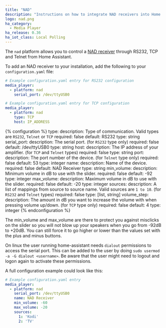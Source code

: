 ```yaml
---
title: "NAD"
description: "Instructions on how to integrate NAD receivers into Home Assistant."
logo: nad.png
ha_category:
  - Media Player
ha_release: 0.36
ha_iot_class: Local Polling
---
```


The `nad` platform allows you to control a [NAD receiver](http://nadelectronics.com) through RS232, TCP and Telnet from Home Assistant.

To add an NAD receiver to your installation, add the following to your `configuration.yaml` file:

```yaml
# Example configuration.yaml entry for RS232 configuration
media_player:
  - platform: nad
    serial_port: /dev/ttyUSB0
```
```yaml
# Example configuration.yaml entry for TCP configuration
media_player:
  - platform: nad
    type: TCP
    host: IP_ADDRESS
```

{% configuration %}
type:
  description: Type of communication. Valid types are `RS232`, `Telnet` or `TCP`
  required: false
  default: RS232
  type: string
serial_port:
  description: The serial port. (for `RS232` type only)
  required: false
  default: /dev/ttyUSB0
  type: string
host:
  description: The IP address of your amplifier. (for `TCP` and `Telnet` types)
  required: false
  type: string
port:
  description: The port number of the device. (for `Telnet` type only)
  required: false
  default: 53
  type: integer
name:
  description: Name of the device.
  required: false
  default: NAD Receiver
  type: string
min_volume:
  description: Minimum volume in dB to use with the slider.
  required: false
  default: -92
  type: integer
max_volume:
  description: Maximum volume in dB to use with the slider.
  required: false
  default: -20
  type: integer
sources:
  description: A list of mappings from source to source name. Valid sources are `1 to 10`. (for `RS232` and `Telnet` types)
  required: false
  type: [list, string]
volume_step:
  description: The amount in dB you want to increase the volume with when pressing volume up/down. (for `TCP` type only)
  required: false
  default: 4
  type: integer
{% endconfiguration %}

The min_volume and max_volume are there to protect you against misclicks on the slider so you will not blow up your speakers when you go from -92dB to +20dB. You can still force it to go higher or lower than the values set with the plus and minus buttons.

<div class='note warning'>

On linux the user running home-assistant needs `dialout` permissions to access the serial port.
This can be added to the user by doing `sudo usermod -a -G dialout <username>`.
Be aware that the user might need to logout and logon again to activate these permissions.

</div>

A full configuration example could look like this:

```yaml
# Example configuration.yaml entry
media_player:
  - platform: nad
    serial_port: /dev/ttyUSB0
    name: NAD Receiver
    min_volume: -60
    max_volume: -20
    sources:
      1: 'Kodi'
      2: 'TV'
```
